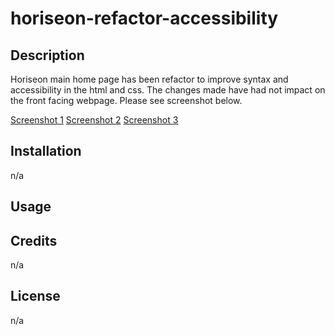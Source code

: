 # horiseon-refactor-accessibility

## Description
Horiseon main home page has been refactor to improve syntax and accessibility in the html and css. The changes made have had not impact on the front facing webpage. Please see screenshot below.

[Screenshot 1](assets\images\horiseon-screenprint-1.png)
[Screenshot 2](assets\images\horiseon-screenshot-2.png)
[Screenshot 3](assets\images\horiseon-screenshot-3.png)

## Installation 
n/a

## Usage

## Credits
n/a

## License
n/a
